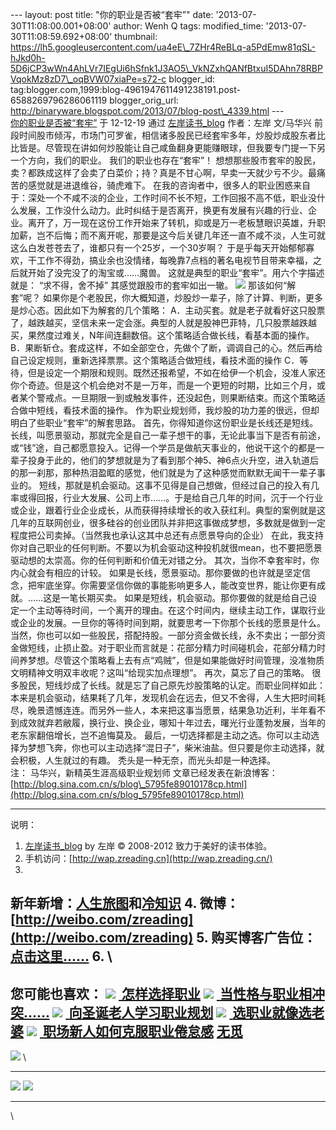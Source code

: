 --- layout: post title: "你的职业是否被“套牢”" date:
'2013-07-30T11:08:00.001+08:00' author: Wenh Q tags: modified\_time:
'2013-07-30T11:08:59.692+08:00' thumbnail:
https://lh5.googleusercontent.com/ua4eE\_7ZHr4ReBLq-a5PdEmw81qSL-hJkd0h-5D6jCP3wWn4AhLVr7IEgUi6hSfnk1J3AO5\_VkNZxhQANfBtxuI5DAhn78RBPVqokMz8zD7\_oqBVW07xiaPe=s72-c
blogger\_id:
tag:blogger.com,1999:blog-4961947611491238191.post-6588269796286061119
blogger\_orig\_url:
http://binaryware.blogspot.com/2013/07/blog-post\_4339.html ---
[\
你的职业是否被“套牢”](http://zreading.cn.feedsportal.com/c/35042/f/647833/s/26c24a0a/l/0L0Szreading0Bcn0Carchives0C34920Bhtml/story01.htm)
于 12-12-19 通过 [左岸读书\_blog](http://www.zreading.cn/) 作者：左岸
文/马华兴
前段时间股市倾泻，市场门可罗雀，相信诸多股民已经套牢多年，炒股炒成股东者比比皆是。尽管现在讲如何炒股能让自己咸鱼翻身更能赚眼球，但我要专门提一下另一个方向，我们的职业。
我们的职业也存在“套牢”！
想想那些股市套牢的股民，卖？都跌成这样了会卖了白菜价；持？真是不甘心啊，早卖一天就少亏不少。最痛苦的感觉就是进退维谷，骑虎难下。
在我的咨询者中，很多人的职业困惑来自于：深处一个不咸不淡的企业，工作时间不长不短，工作回报不高不低，职业没什么发展，工作没什么动力。此时纠结于是否离开，换更有发展有兴趣的行业、企业。离开了，万一现在这份工作开始来了转机，抑或是万一老板慧眼识英雄，升职加薪，岂不后悔；而不离开呢，那要是这今后关键几年还一直不咸不淡，人生可就这么白发苍苍去了，谁都只有一个25岁，一个30岁啊？
于是乎每天开始郁郁寡欢，干工作不得劲，搞业余也没情绪，每晚靠7点档的著名电视节目带来幸福，之后就开始了没完没了的淘宝或……魔兽。
这就是典型的职业“套牢”。用六个字描述就是：
“求不得，舍不掉”
其感觉跟股市的套牢如出一辙。
![](https://lh5.googleusercontent.com/ua4eE_7ZHr4ReBLq-a5PdEmw81qSL-hJkd0h-5D6jCP3wWn4AhLVr7IEgUi6hSfnk1J3AO5_VkNZxhQANfBtxuI5DAhn78RBPVqokMz8zD7_oqBVW07xiaPe)
那该如何“解套”呢？
如果你是个老股民，你大概知道，炒股炒一辈子，除了计算、判断，更多是炒心态。因此如下为解套的几个策略：
A．主动买套。就是老子就看好这只股票了，越跌越买，坚信未来一定会涨。典型的人就是股神巴菲特，几只股票越跌越买，果然度过难关，N年间连翻数倍。这个策略适合做长线，看基本面的操作。
B．果断斩仓。套成这样，不如全部空仓，先做个了断，调调自己的心。然后再给自己设定规则，重新选择票票。这个策略适合做短线，看技术面的操作
C．等待，但是设定一个期限和规则。既然还报希望，不如在给伊一个机会，没准人家还你个奇迹。但是这个机会绝对不是一万年，而是一个更短的时期，比如三个月，或者某个警戒点。一旦期限一到或触发事件，还没起色，则果断结束。而这个策略适合做中短线，看技术面的操作。
作为职业规划师，我炒股的功力差的很远，但却明白了些职业“套牢”的解套思路。
首先，你得知道你这份职业是长线还是短线。
长线，叫愿景驱动，那就完全是自己一辈子想干的事，无论此事当下是否有前途，或“钱”途，自己都愿意投入。记得一个学员是做航天事业的，他说干这个的都是一辈子投身于此的，他们的梦想就是为了看到那个神5、神6点火升空，进入轨道后的那一刹那，那种热泪盈眶的感觉，他们就是为了这种感觉而默默无闻干一辈子事业的。
短线，那就是机会驱动。这事不见得是自己想做，但经过自己的投入有几率或得回报，行业大发展、公司上市……。于是给自己几年的时间，沉于一个行业或企业，跟着行业企业成长，从而获得持续增长的收入获红利。典型的案例就是这几年的互联网创业，很多硅谷的创业团队并非把这事做成梦想，多数就是做到一定程度把公司卖掉。（当然我也承认这其中总还有点愿景导向的企业）
在此，我支持你对自己职业的任何判断。不要以为机会驱动这种投机就很mean，也不要把愿景驱动想的太崇高。你的任何判断和价值无对错之分。
其次，当你不幸套牢时，你内心就会有相应的计较。
如果是长线，愿景驱动。那你要做的也许就是坚定信念，把牢底坐穿。你需要坚信你做的事能影响更多人，能改变世界，能让你更有成就。……这是一笔长期买卖。
如果是短线，机会驱动。那你要做的就是给自己设定一个主动等待时间，一个离开的理由。在这个时间内，继续主动工作，谋取行业或企业的发展。一旦你的等待时间到期，就要思考一下你那个长线的愿景是什么。
当然，你也可以如一些股民，搭配持股。一部分资金做长线，永不卖出；一部分资金做短线，止损止盈。对于职业而言就是：花部分精力时间碰机会，花部分精力时间养梦想。尽管这个策略看上去有点“鸡贼”，但是如果能做好时间管理，没准物质文明精神文明双丰收呢？这叫“给现实加点理想”。
再次，莫忘了自己的策略。
很多股民，短线炒成了长线。就是忘了自己原先炒股策略的认定。而职业同样如此：本来是机会驱动，结果耗了几年，发现机会在远去，但又不舍得，人生大把时间耗尽，晚景遗憾连连。而另外一些人，本来把这事当愿景，结果急功近利，半年看不到成效就弃若敝履，换行业、换企业，哪知十年过去，曙光行业蓬勃发展，当年的老东家翻倍增长，岂不追悔莫及。
最后，一切选择都是主动之选。你可以主动选择为梦想飞奔，你也可以主动选择“混日子”，柴米油盐。但只要是你主动选择，就会积极，人生就过的有趣。
秃头是一种无奈，而光头却是一种选择。
\
注：
马华兴，新精英生涯高级职业规划师
文章已经发表在新浪博客：[http://blog.sina.com.cn/s/blog\_5795fe89010178cp.html](http://blog.sina.com.cn/s/blog_5795fe89010178cp.html)

* * * * *

说明：
1. [左岸读书\_blog](http://zreading.cn/) by 左岸 © 2008-2012
致力于美好的读书体验。
2. 手机访问：[http://wap.zreading.cn](http://wap.zreading.cn/)
3.
新年新增：[人生旅图](http://www.zreading.net/)和[冷知识](http://www.zreading.net/lenzhishi)
4. 微博：[http://weibo.com/zreading](http://weibo.com/zreading)
5. 购买博客广告位：[点击这里……](http://www.zreading.cn/about#ad)
6.
[](https://www.blogger.com/blogger.g?blogID=4961947611491238191#)[](https://www.blogger.com/blogger.g?blogID=4961947611491238191#)\
  -----------------------------------------------------------------------------------------------------------------------------------------------------------------------------------------------------------------------------------------------------------------------------------------------------------------------------------------------------------------------------------------------------------------------------------------------------------------
  您可能也喜欢：
  ![](https://lh5.googleusercontent.com/K6T8wxnv1zhrMRy5prnG7t9Bx5dAH2gjNfdWgjsM4panRW8OnbVn_pLQHTe0FKLE0Rbti4w0mwcnDl2lXc7K9T1SYJiWDjG32wE-SkDjsw9YOyb6yBcsQy_Z) [ ](http://app.wumii.com/ext/redirect?url=http://www.zreading.cn/archives/782.html&from=http://www.zreading.cn/archives/3492.html)[怎样选择职业](http://app.wumii.com/ext/redirect?url=http://www.zreading.cn/archives/782.html&from=http://www.zreading.cn/archives/3492.html)
  ![](https://lh5.googleusercontent.com/K6T8wxnv1zhrMRy5prnG7t9Bx5dAH2gjNfdWgjsM4panRW8OnbVn_pLQHTe0FKLE0Rbti4w0mwcnDl2lXc7K9T1SYJiWDjG32wE-SkDjsw9YOyb6yBcsQy_Z) [ ](http://app.wumii.com/ext/redirect?url=http://www.zreading.cn/archives/402.html&from=http://www.zreading.cn/archives/3492.html)[当性格与职业相冲突……](http://app.wumii.com/ext/redirect?url=http://www.zreading.cn/archives/402.html&from=http://www.zreading.cn/archives/3492.html)
  ![](https://lh5.googleusercontent.com/K6T8wxnv1zhrMRy5prnG7t9Bx5dAH2gjNfdWgjsM4panRW8OnbVn_pLQHTe0FKLE0Rbti4w0mwcnDl2lXc7K9T1SYJiWDjG32wE-SkDjsw9YOyb6yBcsQy_Z) [ ](http://app.wumii.com/ext/redirect?url=http://www.zreading.cn/archives/2695.html&from=http://www.zreading.cn/archives/3492.html)[向圣诞老人学习职业规划](http://app.wumii.com/ext/redirect?url=http://www.zreading.cn/archives/2695.html&from=http://www.zreading.cn/archives/3492.html)
  ![](https://lh5.googleusercontent.com/K6T8wxnv1zhrMRy5prnG7t9Bx5dAH2gjNfdWgjsM4panRW8OnbVn_pLQHTe0FKLE0Rbti4w0mwcnDl2lXc7K9T1SYJiWDjG32wE-SkDjsw9YOyb6yBcsQy_Z) [ ](http://app.wumii.com/ext/redirect?url=http://www.zreading.cn/archives/618.html&from=http://www.zreading.cn/archives/3492.html)[选职业就像选老婆](http://app.wumii.com/ext/redirect?url=http://www.zreading.cn/archives/618.html&from=http://www.zreading.cn/archives/3492.html)
  ![](https://lh5.googleusercontent.com/K6T8wxnv1zhrMRy5prnG7t9Bx5dAH2gjNfdWgjsM4panRW8OnbVn_pLQHTe0FKLE0Rbti4w0mwcnDl2lXc7K9T1SYJiWDjG32wE-SkDjsw9YOyb6yBcsQy_Z) [ ](http://app.wumii.com/ext/redirect?url=http://www.zreading.cn/archives/2649.html&from=http://www.zreading.cn/archives/3492.html)[职场新人如何克服职业倦怠感](http://app.wumii.com/ext/redirect?url=http://www.zreading.cn/archives/2649.html&from=http://www.zreading.cn/archives/3492.html)
  [无觅](http://www.wumii.com/widget/relatedItems)
  -----------------------------------------------------------------------------------------------------------------------------------------------------------------------------------------------------------------------------------------------------------------------------------------------------------------------------------------------------------------------------------------------------------------------------------------------------------------

![](https://lh5.googleusercontent.com/n3GOYs7vXpst-nqcLOSayPXH3suUDfN_dKT1DiEOlwHqL0_yD6AmQXhDCnz6kD9kZptFCH2-b0ref9r2vQciwMir9Wh4CVNIbKNTETKvwQY0Xr1MWDOzdDIc)
[](https://www.blogger.com/blogger.g?blogID=4961947611491238191#)[](https://www.blogger.com/blogger.g?blogID=4961947611491238191#)\
  ----------------------------------------------------------------------------------------------------------------------------------------------------------------- -----------------------------------------------------------------------------------------------------------------------------------------------------------------
  ![](https://lh3.googleusercontent.com/DghRYWYehUT4f5yR0xLH3_PL1TLAh_9Z0uj4wOsr7-sr8rPXZqNOfMifBWTbZ1QBYTL7s3lA4g2q5aH6rTdnZwvg_xGPcpo8mM1z-ZlQJtPpu1yTk9pFCEo-)   ![](https://lh3.googleusercontent.com/1xzQGWo2lES2lQAJxxeNnUdU42vc4_lQ4s8Jba_xNw9Gv-nExVV4inlcBSAGrn38z5OHaY4eMHv45VTFtGASWfciVkyQ1YdOCcqaeNvKdRZu8vbvyfMA6SoO)
  ----------------------------------------------------------------------------------------------------------------------------------------------------------------- -----------------------------------------------------------------------------------------------------------------------------------------------------------------

\

